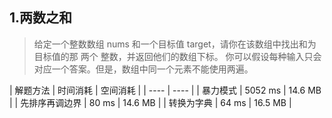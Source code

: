 ## 1.两数之和
>给定一个整数数组 nums 和一个目标值 target，请你在该数组中找出和为目标值的那 两个 整数，并返回他们的数组下标。
>你可以假设每种输入只会对应一个答案。但是，数组中同一个元素不能使用两遍。

| 解题方法 | 时间消耗 | 空间消耗 |
| ---- | ---- |
| 暴力模式  | 5052 ms | 14.6 MB |
| 先排序再调边界 | 80 ms | 14.6 MB |
| 转换为字典 | 64 ms | 16.5 MB |
